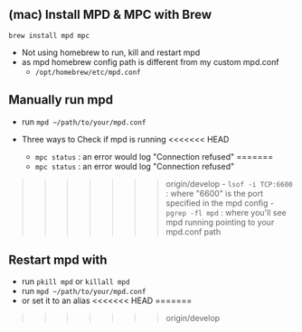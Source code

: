 ## (mac) Install MPD & MPC with Brew

`brew install mpd mpc`

- Not using homebrew to run, kill and restart mpd
- as mpd homebrew config path is different from my custom mpd.conf
    - `/opt/homebrew/etc/mpd.conf`

## Manually run mpd
- run `mpd ~/path/to/your/mpd.conf`

- Three ways to Check if mpd is running
<<<<<<< HEAD
    - `mpc status` : an error would log "Connection refused"
=======
    - `mpc status` : an error would log "Connection refused" 
>>>>>>> origin/develop
    - `lsof -i TCP:6600` : where "6600" is the port specified in the mpd config
    - `pgrep -fl mpd` : where you'll see mpd running pointing to your mpd.conf path

## Restart mpd with
- run `pkill mpd` or `killall mpd`
- run `mpd ~/path/to/your/mpd.conf`
- or set it to an alias
<<<<<<< HEAD
=======


>>>>>>> origin/develop
